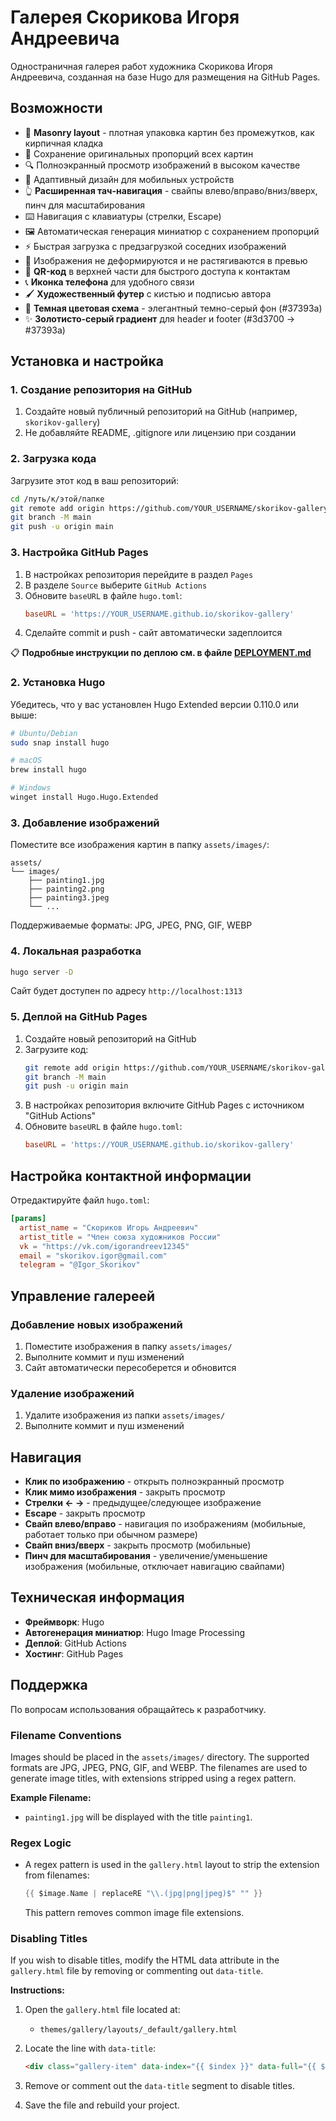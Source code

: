 # Галерея Скорикова Игоря Андреевича

Одностраничная галерея работ художника Скорикова Игоря Андреевича, созданная на базе Hugo для размещения на GitHub Pages.

## Возможности

- 🧱 **Masonry layout** - плотная упаковка картин без промежутков, как кирпичная кладка
- 📸 Сохранение оригинальных пропорций всех картин
- 🔍 Полноэкранный просмотр изображений в высоком качестве
- 📱 Адаптивный дизайн для мобильных устройств
- 👆 **Расширенная тач-навигация** - свайпы влево/вправо/вниз/вверх, пинч для масштабирования
- ⌨️ Навигация с клавиатуры (стрелки, Escape)
- 🖼️ Автоматическая генерация миниатюр с сохранением пропорций
- ⚡ Быстрая загрузка с предзагрузкой соседних изображений
- 🎨 Изображения не деформируются и не растягиваются в превью
- 📱 **QR-код** в верхней части для быстрого доступа к контактам
- 📞 **Иконка телефона** для удобного связи
- 🖌️ **Художественный футер** с кистью и подписью автора
- 🎨 **Темная цветовая схема** - элегантный темно-серый фон (#37393a)
- ✨ **Золотисто-серый градиент** для header и footer (#3d3700 → #37393a)

## Установка и настройка

### 1. Создание репозитория на GitHub

1. Создайте новый публичный репозиторий на GitHub (например, `skorikov-gallery`)
2. Не добавляйте README, .gitignore или лицензию при создании

### 2. Загрузка кода

Загрузите этот код в ваш репозиторий:

```bash
cd /путь/к/этой/папке
git remote add origin https://github.com/YOUR_USERNAME/skorikov-gallery.git
git branch -M main
git push -u origin main
```

### 3. Настройка GitHub Pages

1. В настройках репозитория перейдите в раздел `Pages`
2. В разделе `Source` выберите `GitHub Actions`
3. Обновите `baseURL` в файле `hugo.toml`:
   ```toml
   baseURL = 'https://YOUR_USERNAME.github.io/skorikov-gallery'
   ```
4. Сделайте commit и push - сайт автоматически задеплоится

📋 **Подробные инструкции по деплою см. в файле [DEPLOYMENT.md](DEPLOYMENT.md)**

### 2. Установка Hugo

Убедитесь, что у вас установлен Hugo Extended версии 0.110.0 или выше:

```bash
# Ubuntu/Debian
sudo snap install hugo

# macOS
brew install hugo

# Windows
winget install Hugo.Hugo.Extended
```

### 3. Добавление изображений

Поместите все изображения картин в папку `assets/images/`:

```
assets/
└── images/
    ├── painting1.jpg
    ├── painting2.png
    ├── painting3.jpeg
    └── ...
```

Поддерживаемые форматы: JPG, JPEG, PNG, GIF, WEBP

### 4. Локальная разработка

```bash
hugo server -D
```

Сайт будет доступен по адресу `http://localhost:1313`

### 5. Деплой на GitHub Pages

1. Создайте новый репозиторий на GitHub
2. Загрузите код:
   ```bash
   git remote add origin https://github.com/YOUR_USERNAME/skorikov-gallery.git
   git branch -M main
   git push -u origin main
   ```
3. В настройках репозитория включите GitHub Pages с источником "GitHub Actions"
4. Обновите `baseURL` в файле `hugo.toml`:
   ```toml
   baseURL = 'https://YOUR_USERNAME.github.io/skorikov-gallery'
   ```

## Настройка контактной информации

Отредактируйте файл `hugo.toml`:

```toml
[params]
  artist_name = "Скориков Игорь Андреевич"
  artist_title = "Член союза художников России"
  vk = "https://vk.com/igorandreev12345"
  email = "skorikov.igor@gmail.com"
  telegram = "@Igor_Skorikov"
```

## Управление галереей

### Добавление новых изображений

1. Поместите изображения в папку `assets/images/`
2. Выполните коммит и пуш изменений
3. Сайт автоматически пересоберется и обновится

### Удаление изображений

1. Удалите изображения из папки `assets/images/`
2. Выполните коммит и пуш изменений

## Навигация

- **Клик по изображению** - открыть полноэкранный просмотр
- **Клик мимо изображения** - закрыть просмотр
- **Стрелки ← →** - предыдущее/следующее изображение
- **Escape** - закрыть просмотр
- **Свайп влево/вправо** - навигация по изображениям (мобильные, работает только при обычном размере)
- **Свайп вниз/вверх** - закрыть просмотр (мобильные)
- **Пинч для масштабирования** - увеличение/уменьшение изображения (мобильные, отключает навигацию свайпами)

## Техническая информация

- **Фреймворк**: Hugo
- **Автогенерация миниатюр**: Hugo Image Processing
- **Деплой**: GitHub Actions
- **Хостинг**: GitHub Pages

## Поддержка

По вопросам использования обращайтесь к разработчику.

### Filename Conventions

Images should be placed in the `assets/images/` directory. The supported formats are JPG, JPEG, PNG, GIF, and WEBP. The filenames are used to generate image titles, with extensions stripped using a regex pattern.

**Example Filename:**

- `painting1.jpg` will be displayed with the title `painting1`.

### Regex Logic

- A regex pattern is used in the `gallery.html` layout to strip the extension from filenames: 
   ```go
   {{ $image.Name | replaceRE "\\.(jpg|png|jpeg)$" "" }}
   ```
   This pattern removes common image file extensions.

### Disabling Titles

If you wish to disable titles, modify the HTML data attribute in the `gallery.html` file by removing or commenting out `data-title`.

**Instructions:**

1. Open the `gallery.html` file located at:
   - `themes/gallery/layouts/_default/gallery.html`

2. Locate the line with `data-title`:
   ```html
   <div class="gallery-item" data-index="{{ $index }}" data-full="{{ $image.RelPermalink }}" data-title="{{ $image.Name | replaceRE "\\.(jpg|png|jpeg)$" "" }}">
   ```

3. Remove or comment out the `data-title` segment to disable titles.

4. Save the file and rebuild your project.
